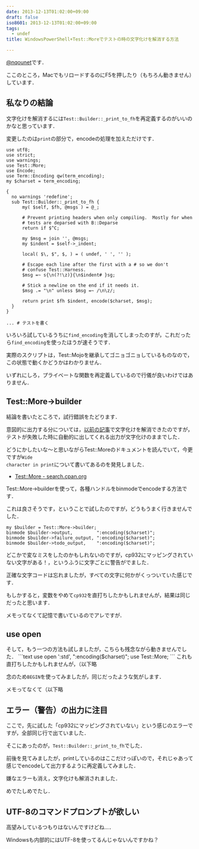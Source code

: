 ```yaml
---
date: 2013-12-13T01:02:00+09:00
draft: false
iso8601: 2013-12-13T01:02:00+09:00
tags:
  - undef
title: WindowsPowerShell+Test::Moreでテストの時の文字化けを解消する方法

---
```


<a href="https://twitter.com/nqounet">@nqounet</a>です．

ここのところ，MacでもリロードするのにF5を押したり（もちろん動きません）しています．

<h2>私なりの結論</h2>
文字化けを解消するには<code>Test::Builder::_print_to_fh</code>を再定義するのがいいのかなと思っています．

変更したのは<code>print</code>の部分で，encodeの処理を加えただけです．
```text
use utf8;
use strict;
use warnings;
use Test::More;
use Encode;
use Term::Encoding qw(term_encoding);
my $charset = term_encoding;

{
  no warnings 'redefine';
  sub Test::Builder::_print_to_fh {
      my( $self, $fh, @msgs ) = @_;

      # Prevent printing headers when only compiling.  Mostly for when
      # tests are deparsed with B::Deparse
      return if $^C;

      my $msg = join '', @msgs;
      my $indent = $self->_indent;

      local( $\, $", $, ) = ( undef, ' ', '' );

      # Escape each line after the first with a # so we don't
      # confuse Test::Harness.
      $msg =~ s{\n(?!\z)}{\n$indent# }sg;

      # Stick a newline on the end if it needs it.
      $msg .= "\n" unless $msg =~ /\n\z/;

      return print $fh $indent, encode($charset, $msg);
  }
}

... # テストを書く
```
いろいろ試しているうちに<code>find_encoding</code>を消してしまったのすが，これだったら<code>find_encoding</code>を使ったほうが速そうです．

実際のスクリプトは，Test::Mojoを継承してゴニョゴニョしているものなので，この状態で動くかどうかはわかりません．

いずれにしろ，プライベートな関数を再定義しているので行儀が良いわけではありません．
<h2>Test::More->builder</h2>
結論を書いたところで，試行錯誤をたどります．

意図的に出力する分については，<a href="/2013/11/29/001900" title="WindowsはPowerShellを使ってもUTF-8が使えないのか…という諦め">以前の記事</a>で文字化けを解消できたのですが，テストが失敗した時に自動的に出してくれる出力が文字化けのままでした．

どうにかしたいな〜と思いながらTest::Moreのドキュメントを読んでいて，今更ですが<code>Wide character in print</code>について書いてあるのを発見しました．
<ul>
	<li><a href="http://search.cpan.org/dist/Test-Simple/lib/Test/More.pm#CAVEATS_and_NOTES">Test::More - search.cpan.org</a></li>
</ul>
Test::More->builderを使って，各種ハンドルをbinmodeでencodeする方法です．

これは良さそうです，ということで試したのですが，どうもうまく行きませんでした．
```text
my $builder = Test::More->builder;
binmode $builder->output,         ":encoding($charset)";
binmode $builder->failure_output, ":encoding($charset)";
binmode $builder->todo_output,    ":encoding($charset)";
```
どこかで変なミスをしたのかもしれないのですが，cp932にマッピングされていない文字がある！，というふうに文字ごとに警告がでました．

正確な文字コードは忘れましたが，すべての文字に何かがくっついていた感じです．

もしかすると，変数をやめて<code>cp932</code>を直打ちしたかもしれませんが，結果は同じだったと思います．

メモってなくて記憶で書いているのでアレですが．
<h2>use open</h2>
そして，もう一つの方法も試しましたが，こちらも残念ながら動きませんでした．
```text
use open ':std', ":encoding($charset)";
use Test::More;
```
これも直打ちしたかもしれませんが，（以下略

念のため<code>BEGIN</code>を使ってみましたが，同じだったような気がします．

メモってなくて（以下略
<h2>エラー（警告）の出力に注目</h2>
ここで，先に試した「cp932にマッピングされていない」という感じのエラーですが，全部同じ行で出ていました．

そこにあったのが，<code>Test::Builder::_print_to_fh</code>でした．

前後を見てみましたが，printしているのはここだけっぽいので，それじゃあって感じでencodeして出力するように再定義してみました．

嫌なエラーも消え，文字化けも解消されました．

めでたしめでたし．
<h2>UTF-8のコマンドプロンプトが欲しい</h2>
高望みしているつもりはないんですけどね…．

Windowsも内部的にはUTF-8を使ってるんじゃないんですかね？    	
